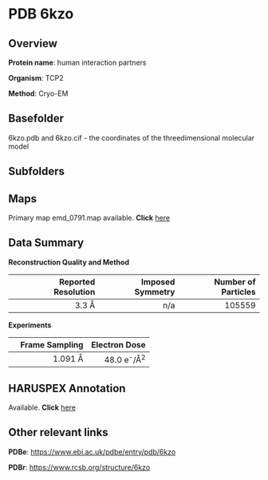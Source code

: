 # PDB 6kzo

## Overview

**Protein name**: human interaction partners

**Organism**: TCP2

**Method**: Cryo-EM

## Basefolder

6kzo.pdb and 6kzo.cif - the coordinates of the threedimensional molecular model

## Subfolders









## Maps

Primary map emd_0791.map available. **Click** [here](http://ftp.wwpdb.org/pub/emdb/structures/EMD-0791/map/) 

## Data Summary
**Reconstruction Quality and Method**

|   | Reported Resolution | Imposed Symmetry | Number of Particles |
|---|-------------:|----------------:|--------------:|
|   |3.3 Å|n/a|105559|

**Experiments**

|   | Frame Sampling | Electron Dose |
|---|-------------:|----------------:|
|   |1.091 Å|48.0 e<sup>-</sup>/Å<sup>2</sup>|

## HARUSPEX Annotation

Available. **Click** [here](https://zenodo.org/record/3820233)

## Other relevant links 
**PDBe**:  https://www.ebi.ac.uk/pdbe/entry/pdb/6kzo
 
**PDBr**: https://www.rcsb.org/structure/6kzo 
